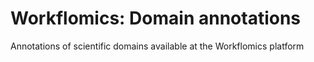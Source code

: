 # Workflomics: Domain annotations
Annotations of scientific domains available at the Workflomics platform
